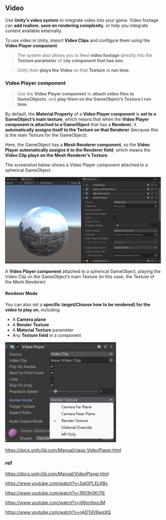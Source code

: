 ## Video
Use **Unity’s video system** to integrate video into your game. 
Video footage can **add realism**, **save on rendering complexity**, or help you integrate content available externally.

To use video in Unity, import **Video Clips** and configure them using the **Video Player component**. 

> The system also allows you to feed **video footage** directly into the **Texture parameter** of a**ny component that has one**.

> Unity then **plays the Video** on that **Texture** at **run time**.





### Video Player component

> Use the **Video Player component** to **attach video files to GameObjects**, and **play them on the GameObject’s Texture t run time**.

By default, the **Material Property** of a **Video Player component** is **set to a GameObject’s main texture**, which means that when the **Video Player component is attached to a GameObject** that has a **Renderer**, it **automatically assigns itself to the Texture on that Renderer** (because this is the main Texture for the GameObject). 

Here, the GameObject has a **Mesh Renderer component**, so the **Video Player automatically assigns it to the Renderer field**, which means the **Video Clip plays on the Mesh Renderer’s Texture**.

The screenshot below shows a Video Player component attached to a spherical GameObject.

![](./img/Video-1.png)

A **Video Player component** attached to a spherical GameObject, playing the Video Clip on the GameObject’s main Texture (in this case, the Texture of the Mesh Renderer)



#### Renderer Mode
You can also set a **specific target(Choose how to be rendered) for the video to play on**, including:

- A **Camera plane**
- A **Render Texture**
- A **Material Texture** parameter
- Any **Texture field** in a component

![](./img/rendering_mode.png)

https://docs.unity3d.com/Manual/class-VideoPlayer.html



### ref
https://docs.unity3d.com/Manual/VideoPlayer.html

https://www.youtube.com/watch?v=3gtGPLELKBs

https://www.youtube.com/watch?v=1903h0KI7tE

https://www.youtube.com/watch?v=j08xnfqorJM

https://www.youtube.com/watch?v=nADTdV8wsXQ


